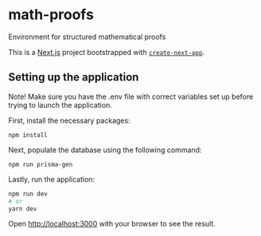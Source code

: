 # math-proofs
Environment for structured mathematical proofs

This is a [Next.js](https://nextjs.org/) project bootstrapped with [`create-next-app`](https://github.com/vercel/next.js/tree/canary/packages/create-next-app).

## Setting up the application

Note! Make sure you have the .env file with correct variables set up before trying to launch the application.

First, install the necessary packages:

```
npm install
```

Next, populate the database using the following command:

```
npm run prisma-gen
```

Lastly, run the application:

```bash
npm run dev
# or
yarn dev
```

Open [http://localhost:3000](http://localhost:3000) with your browser to see the result.

